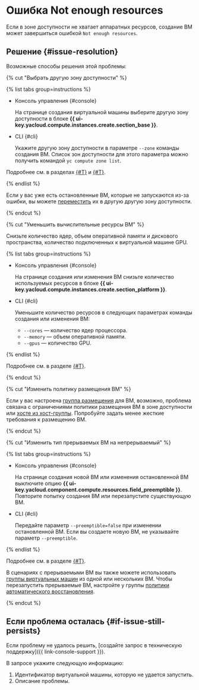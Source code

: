 # Ошибка Not enough resources

Если в зоне доступности не хватает аппаратных ресурсов, создание ВМ может завершиться ошибкой `Not enough resources`.

## Решение {#issue-resolution}


Возможные способы решения этой проблемы:

{% cut "Выбрать другую зону доступности" %}

{% list tabs group=instructions %}

- Консоль управления {#console}

  На странице создания виртуальной машины выберите другую зону доступности в блоке **{{ ui-key.yacloud.compute.instances.create.section_base }}**.

- CLI {#cli}

  Укажите другую зону доступности в параметре `--zone` команды создания ВМ. Список зон доступности для этого параметра можно получить командой `yc compute zone list`.

Подробнее см. в разделах [{#T}](../operations/vm-create/create-linux-vm.md) и [{#T}](../operations/vm-control/vm-update.md).

{% endlist %}

Если у вас уже есть остановленные ВМ, которые не запускаются из-за ошибки, вы можете [переместить](../operations/vm-control/vm-change-zone.md) их в другую другую зону доступности.

{% endcut %}

{% cut "Уменьшить вычислительные ресурсы ВМ" %}

Снизьте количество ядер, объем оперативной памяти и дискового пространства, количество подключенных к виртуальной машине GPU.

{% list tabs group=instructions %}

- Консоль управления {#console}

  На странице создания или изменения ВМ снизьте количество используемых ресурсов в блоке **{{ ui-key.yacloud.compute.instances.create.section_platform }}**.

- CLI {#cli}

  Уменьшите количество ресурсов в следующих параметрах команды создания или изменения ВМ:

  * `--cores` — количество ядер процессора.
  * `--memory` — объем оперативной памяти.
  * `--gpus` — количество GPU.

{% endlist %}

Подробнее см. в разделе [{#T}](../operations/vm-control/vm-update-resources.md).

{% endcut %}

{% cut "Изменить политику размещения ВМ" %}

Если у вас настроена [группа размещения](../concepts/placement-groups.md) для ВМ, возможно, проблема связана с ограничениями политики размещения ВМ в зоне доступности или [хосте из хост-группы](../concepts/dedicated-host.md#bind-vm). Попробуйте задать менее жесткие требования к размещению ВМ.

{% endcut %}

{% cut "Изменить тип прерываемых ВМ на непрерываемый" %}

{% list tabs group=instructions %}

- Консоль управления {#console}

  На странице создания новой ВМ или изменения остановленной ВМ выключите опцию **{{ ui-key.yacloud.component.compute.resources.field_preemptible }}**. Повторите попытку создания ВМ или перезапустите существующую ВМ.

- CLI {#cli}

  Передайте параметр `--preemptible=false` при изменении остановленной ВМ. Если вы создаете новую ВМ, не указывайте параметр `--preemptible`.

{% endlist %}

Подробнее см. в разделе [{#T}](../operations/vm-create/create-preemptible-vm.md#preemptible-to-regular).

В сценариях с прерываемыми ВМ вы также можете использовать [группы виртуальных машин](../concepts/instance-groups/index.md) из одной или нескольких ВМ. Чтобы перезапустить прерываемые ВМ, настройте у группы [политики автоматического восстановления](../concepts/instance-groups/autohealing.md).

{% endcut %}

## Если проблема осталась {#if-issue-still-persists}

Если проблему не удалось решить, [создайте запрос в техническую поддержку]({{ link-console-support }}).

В запросе укажите следующую информацию:

1. Идентификатор виртуальной машины, которую не удается запустить.
2. Описание проблемы.
